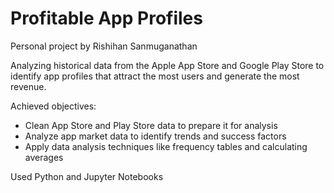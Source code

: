 # Profitable App Profiles

Personal project by Rishihan Sanmuganathan

Analyzing historical data from the Apple App Store and Google Play Store to identify app profiles that attract the most users and generate the most revenue.

Achieved objectives:
- Clean App Store and Play Store data to prepare it for analysis
- Analyze app market data to identify trends and success factors
- Apply data analysis techniques like frequency tables and calculating averages

Used Python and Jupyter Notebooks